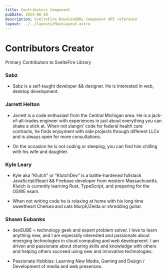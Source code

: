 ```yaml
---
title: Contributors Component
pubDate: 2023-08-10
description: SvelteFire DownloadURL Component API reference
layout: ../../layouts/MainLayout.astro
---
```


# Contributors Creator

Primary Contributors to SvelteFire Library

### Sabz

- Sabz is a self-taught developer && designer. He is interested in web, desktop development.

### Jarrett Helton

- Jarrett is a code enthusiast from the Central Michigan area. He is a jack-of-all-trades engineer with experiences in just about everything you can shake a stick at. When not slangin’ code for federal health care contracts, he finds enjoyment with side projects through different LLCs and is always open for more consultations. 

- On the occasion he is not coding or sleeping, you can find him chilling with his wife and daughter.

### Kyle Leary

- Kyle aka “Klutch” or “KlutchDev” is a battle-hardened fullstack JavaScript/React && Firebase developer from western Massachusetts. Klutch is currently learning Rust, TypeScript, and preparing for the OSWE exam. 

- When not writing code he is relaxing at home with his long time sweetheart Chelsea and cats Murph/Zelda or shredding guitar.

### Shawn Eubanks

- devEUBE = technology geek and expert problem solver. I love to learn anything new, and I am especially interested and passionate about emerging technologies in cloud computing and web development. I am driven and passionate about sharing skills and knowledge with others and helping others succeed using new and innovative technologies.

- Passionate Hobbies: Learning New Media, Gaming and Design / Development of media and web presences.
